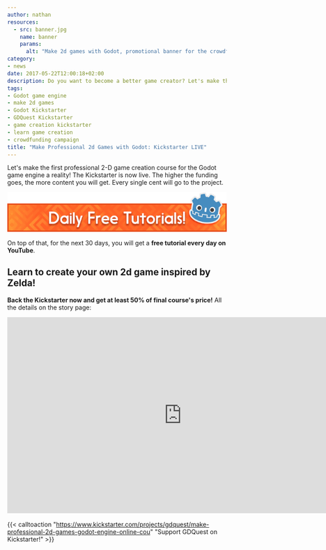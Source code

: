 ```yaml
---
author: nathan
resources:
  - src: banner.jpg
    name: banner
    params:
      alt: "Make 2d games with Godot, promotional banner for the crowdfunding campaign"
category:
- news
date: 2017-05-22T12:00:18+02:00
description: Do you want to become a better game creator? Let's make the first professional 2d game creation course for Godot a reality!
tags:
- Godot game engine
- make 2d games
- Godot Kickstarter
- GDQuest Kickstarter
- game creation kickstarter
- learn game creation
- crowdfunding campaign
title: "Make Professional 2d Games with Godot: Kickstarter LIVE"
---
```



Let's make the first professional 2-D game creation course for the Godot game engine a reality! The Kickstarter is now live. The higher the funding goes, the more content you will get. Every single cent will go to the project.

![Banner image with the Godot logo and the text 'daily free tutorials!'](free-tutorials.png)

On top of that, for the next 30 days, you will get a **free tutorial every day on YouTube**.

## Learn to create your own 2d game inspired by Zelda! 

**Back the Kickstarter now and get at least 50% of final course's price!** All the details on the story page:

<iframe width="800" height="450" src="https://www.kickstarter.com/projects/gdquest/make-professional-2d-games-godot-engine-online-cou/widget/video.html" frameborder="0" scrolling="no"> </iframe>

{{< calltoaction "https://www.kickstarter.com/projects/gdquest/make-professional-2d-games-godot-engine-online-cou" "Support GDQuest on Kickstarter!" >}}
